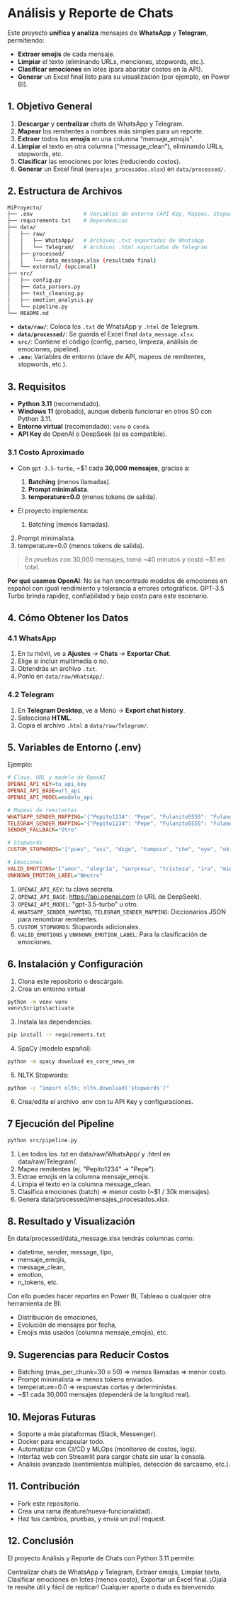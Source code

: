 # Análisis y Reporte de Chats

Este proyecto **unifica y analiza** mensajes de **WhatsApp** y **Telegram**, permitiendo:
- **Extraer emojis** de cada mensaje.
- **Limpiar** el texto (eliminando URLs, menciones, stopwords, etc.).
- **Clasificar emociones** en lotes (para abaratar costos en la API).
- **Generar** un Excel final listo para su visualización (por ejemplo, en Power BI).

## 1. Objetivo General

1. **Descargar** y **centralizar** chats de WhatsApp y Telegram.  
2. **Mapear** los remitentes a nombres más simples para un reporte.  
3. **Extraer** todos los **emojis** en una columna “mensaje_emojis”.  
4. **Limpiar** el texto en otra columna (“message_clean”), eliminando URLs, stopwords, etc.  
5. **Clasificar** las emociones por lotes (reduciendo costos).  
6. **Generar** un Excel final (`mensajes_procesados.xlsx`) en `data/processed/`.

## 2. Estructura de Archivos

```bash
MiProyecto/
├── .env                # Variables de entorno (API Key, Mapeos, Stopwords, etc.)
├── requirements.txt    # Dependencias
├── data/
│   ├── raw/
│   │   ├── WhatsApp/   # Archivos .txt exportados de WhatsApp
│   │   └── Telegram/   # Archivos .html exportados de Telegram
│   ├── processed/
│   │   └── data_message.xlsx (resultado final)
│   └── external/ (opcional)
├── src/
│   ├── config.py
│   ├── data_parsers.py
│   ├── text_cleaning.py
│   ├── emotion_analysis.py
│   └── pipeline.py
└── README.md

```

- **`data/raw/`**: Coloca los `.txt` de WhatsApp y `.html` de Telegram.  
- **`data/processed/`**: Se guarda el Excel final `data_message.xlsx`.  
- **`src/`**: Contiene el código (config, parseo, limpieza, análisis de emociones, pipeline).  
- **`.env`**: Variables de entorno (clave de API, mapeos de remitentes, stopwords, etc.).

## 3. Requisitos

- **Python 3.11** (recomendado).  
- **Windows 11** (probado), aunque debería funcionar en otros SO con Python 3.11.  
- **Entorno virtual** (recomendado): `venv` o `conda`.  
- **API Key** de OpenAI o DeepSeek (si es compatible).

### 3.1 Costo Aproximado
- Con `gpt-3.5-turbo`, ~\$1 cada **30,000 mensajes**, gracias a:
  1. **Batching** (menos llamadas).  
  2. **Prompt minimalista**.  
  3. **temperature=0.0** (menos tokens de salida).


- El proyecto implementa:
  1. Batching (menos llamadas).
2. Prompt minimalista.
3. temperature=0.0 (menos tokens de salida).
  
> En pruebas con 30,000 mensajes, tomó ~40 minutos y costó ~$1 en total.

**Por qué usamos OpenAI**: No se han encontrado modelos de emociones en español con igual rendimiento y tolerancia a errores ortográficos. GPT-3.5 Turbo brinda rapidez, confiabilidad y bajo costo para este escenario.

## 4. Cómo Obtener los Datos

### 4.1 WhatsApp
1. En tu móvil, ve a **Ajustes** → **Chats** → **Exportar Chat**.  
2. Elige si incluir multimedia o no.  
3. Obtendrás un archivo `.txt`.  
4. Ponlo en `data/raw/WhatsApp/`.

### 4.2 Telegram
1. En **Telegram Desktop**, ve a Menú → **Export chat history**.  
2. Selecciona **HTML**.  
3. Copia el archivo `.html` a `data/raw/Telegram/`.

## 5. Variables de Entorno (.env)

Ejemplo:

```ini
# Clave, URL y modelo de OpenAI
OPENAI_API_KEY=tu_api_key
OPENAI_API_BASE=url_api
OPENAI_API_MODEL=modelo_api

# Mapeos de remitentes
WHATSAPP_SENDER_MAPPING='{"Pepito1234": "Pepe", "Fulanito5555": "Fulano"}'
TELEGRAM_SENDER_MAPPING='{"Pepito1234": "Pepe", "Fulanito5555": "Fulano"}'
SENDER_FALLBACK="Otro"

# Stopwords
CUSTOM_STOPWORDS='["pues", "asi", "digo", "tampoco", "che", "oye", "oki", "jaja", "jajaja", "q", "xq", "ok", "pq", "multimedia"]'

# Emociones
VALID_EMOTIONS='["amor", "alegría", "sorpresa", "tristeza", "ira", "miedo"]'
UNKNOWN_EMOTION_LABEL="Neutro"
```

1. `OPENAI_API_KEY`: tu clave secreta.
2. `OPENAI_API_BASE`: https://api.openai.com (o URL de DeepSeek).
3. `OPENAI_API_MODEL`: "gpt-3.5-turbo" u otro.
4. `WHATSAPP_SENDER_MAPPING`, `TELEGRAM_SENDER_MAPPING`: Diccionarios JSON para renombrar remitentes.
5. `CUSTOM_STOPWORDS`: Stopwords adicionales.
6. `VALID_EMOTIONS` y `UNKNOWN_EMOTION_LABEL`: Para la clasificación de emociones.

## 6. Instalación y Configuración

1. Clona este repositorio o descárgalo.
2. Crea un entorno virtual

```bash
python -m venv venv
venv\Scripts\activate
```

3. Instala las dependencias:

```bash
pip install -r requirements.txt
```

4. SpaCy (modelo español):

```bash
python -m spacy download es_core_news_sm
```

5. NLTK Stopwords:

```bash
python -c "import nltk; nltk.download('stopwords')"
```

6. Crea/edita el archivo .env con tu API Key y configuraciones.

## 7 Ejecución del Pipeline

```bash
python src/pipeline.py
```

1. Lee todos los .txt en data/raw/WhatsApp/ y .html en data/raw/Telegram/.
2. Mapea remitentes (ej. "Pepito1234" → "Pepe").
3. Extrae emojis en la columna mensaje_emojis.
4. Limpia el texto en la columna message_clean.
5. Clasifica emociones (batch) => menor costo (~$1 / 30k mensajes).
6. Genera data/processed/mensajes_procesados.xlsx.

## 8. Resultado y Visualización

En data/processed/data_message.xlsx tendrás columnas como:

- datetime, sender, message, tipo,
- mensaje_emojis,
- message_clean,
- emotion,
- n_tokens, etc.

Con ello puedes hacer reportes en Power BI, Tableau o cualquier otra herramienta de BI:

- Distribución de emociones,
- Evolución de mensajes por fecha,
- Emojis más usados (columna mensaje_emojis),
etc.

## 9. Sugerencias para Reducir Costos

- Batching (max_per_chunk=30 o 50) => menos llamadas => menor costo.
- Prompt minimalista => menos tokens enviados.
- temperature=0.0 => respuestas cortas y deterministas.
- ~$1 cada 30,000 mensajes (dependerá de la longitud real).

## 10. Mejoras Futuras

- Soporte a más plataformas (Slack, Messenger).
- Docker para encapsular todo.
- Automatizar con CI/CD y MLOps (monitoreo de costos, logs).
- Interfaz web con Streamlit para cargar chats sin usar la consola.
- Análisis avanzado (sentimientos múltiples, detección de sarcasmo, etc.).

## 11. Contribución
- Fork este repositorio.
- Crea una rama (feature/nueva-funcionalidad).
- Haz tus cambios, pruebas, y envía un pull request.

## 12. Conclusión
El proyecto Análisis y Reporte de Chats con Python 3.11 permite:

Centralizar chats de WhatsApp y Telegram,
Extraer emojis,
Limpiar texto,
Clasificar emociones en lotes (menos costo),
Exportar un Excel final.
¡Ojalá te resulte útil y fácil de replicar! Cualquier aporte o duda es bienvenido.